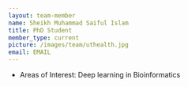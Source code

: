 ```yaml
---
layout: team-member
name: Sheikh Muhammad Saiful Islam
title: PhD Student
member_type: current
picture: /images/team/uthealth.jpg 
email: EMAIL
---
```


- Areas of Interest:  Deep learning in Bioinformatics
